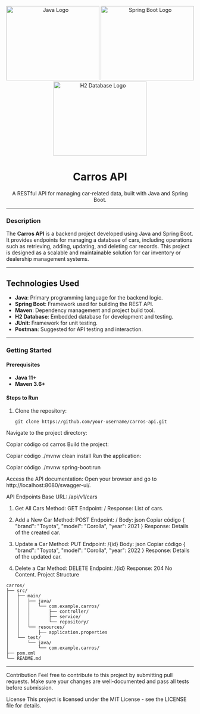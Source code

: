 <p align="center">
 <img src="https://upload.wikimedia.org/wikipedia/en/3/30/Java_programming_language_logo.svg" height="200" width="250" alt="Java Logo">  
 <img src="https://spring.io/images/spring-logo-2019-3cfb7c783edb3577c56b27fb5bf2fbc6.svg" height="200" width="250" alt="Spring Boot Logo"> 
 <img src="https://h2database.com/html/images/h2-logo-2.png" height="200" width="250" alt="H2 Database Logo">
</p>

<h1 align="center"> Carros API </h1>
<p align="center">A RESTful API for managing car-related data, built with Java and Spring Boot.</p>

---

### Description

The **Carros API** is a backend project developed using Java and Spring Boot. It provides endpoints for managing a database of cars, including operations such as retrieving, adding, updating, and deleting car records. This project is designed as a scalable and maintainable solution for car inventory or dealership management systems.

---

## **Technologies Used**

- **Java**: Primary programming language for the backend logic.
- **Spring Boot**: Framework used for building the REST API.
- **Maven**: Dependency management and project build tool.
- **H2 Database**: Embedded database for development and testing.
- **JUnit**: Framework for unit testing.
- **Postman**: Suggested for API testing and interaction.

---

### Getting Started

#### Prerequisites

- **Java 11+**
- **Maven 3.6+**

#### Steps to Run

1. Clone the repository:
   ```
   git clone https://github.com/your-username/carros-api.git

Navigate to the project directory:

Copiar código
cd carros
Build the project:

Copiar código
./mvnw clean install
Run the application:

Copiar código
./mvnw spring-boot:run

Access the API documentation:
Open your browser and go to http://localhost:8080/swagger-ui/.

API Endpoints
Base URL: /api/v1/cars

1. Get All Cars
Method: GET
Endpoint: /
Response: List of cars.

3. Add a New Car
Method: POST
Endpoint: /
Body:
json
Copiar código
{
  "brand": "Toyota",
  "model": "Corolla",
  "year": 2021
}
Response: Details of the created car.

5. Update a Car
Method: PUT
Endpoint: /{id}
Body:
json
Copiar código
{
  "brand": "Toyota",
  "model": "Corolla",
  "year": 2022
}
Response: Details of the updated car.

7. Delete a Car
Method: DELETE
Endpoint: /{id}
Response: 204 No Content.
Project Structure


 ```
carros/
├── src/
│   ├── main/
│   │   ├── java/
│   │   │   └── com.example.carros/
│   │   │       ├── controller/
│   │   │       ├── service/
│   │   │       └── repository/
│   │   └── resources/
│   │       ├── application.properties
│   └── test/
│       └── java/
│           └── com.example.carros/
├── pom.xml
└── README.md
 ```
---
Contribution
Feel free to contribute to this project by submitting pull requests. Make sure your changes are well-documented and pass all tests before submission.

License
This project is licensed under the MIT License - see the LICENSE file for details.



